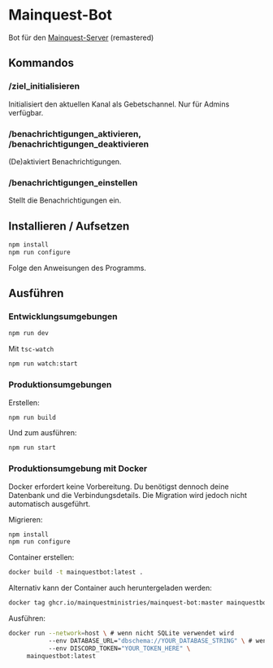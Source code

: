 # Mainquest-Bot

Bot für den [Mainquest-Server](https://mainquest.org) (remastered)

## Kommandos

### /ziel_initialisieren

Initialisiert den aktuellen Kanal als Gebetschannel. Nur für Admins verfügbar.

### /benachrichtigungen_aktivieren, /benachrichtigungen_deaktivieren

(De)aktiviert Benachrichtigungen.

### /benachrichtigungen_einstellen

Stellt die Benachrichtigungen ein.

## Installieren / Aufsetzen

```sh
npm install
npm run configure
```

Folge den Anweisungen des Programms.

## Ausführen

### Entwicklungsumgebungen

```sh
npm run dev
```

Mit `tsc-watch`

```sh
npm run watch:start
```

### Produktionsumgebungen

Erstellen:

```sh
npm run build
```

Und zum ausführen:

```sh
npm run start
```

### Produktionsumgebung mit Docker

Docker erfordert keine Vorbereitung.
Du benötigst dennoch deine Datenbank und die Verbindungsdetails.
Die Migration wird jedoch nicht automatisch ausgeführt.

Migrieren:

```sh
npm install
npm run configure
```

Container erstellen:

```sh
docker build -t mainquestbot:latest .
```

Alternativ kann der Container auch heruntergeladen werden:

```sh
docker tag ghcr.io/mainquestministries/mainquest-bot:master mainquestbot:latest
```

Ausführen:

```sh
docker run --network=host \ # wenn nicht SQLite verwendet wird
           --env DATABASE_URL="dbschema://YOUR_DATABASE_STRING" \ # wenn nicht SQLite verwendet wird
           --env DISCORD_TOKEN="YOUR_TOKEN_HERE" \
     mainquestbot:latest
```
